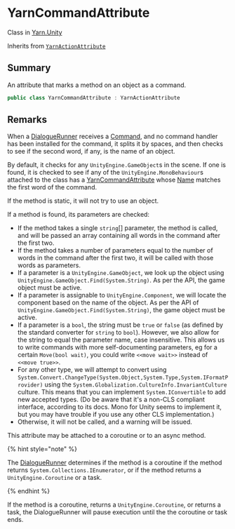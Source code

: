 # YarnCommandAttribute

Class in [Yarn.Unity](/docs/api/csharp/yarn.unity.md)

Inherits from [`YarnActionAttribute`](/docs/api/csharp/yarn.unity.yarnactionattribute.md)

## Summary


An attribute that marks a method on an object as a command.


```csharp
public class YarnCommandAttribute : YarnActionAttribute
```

## Remarks

<p>
When a <a href="yarn.unity.dialoguerunner.md">DialogueRunner</a> receives a <a href="yarn.command.md">Command</a>,
and no command handler has been installed for the command, it splits it
by spaces, and then checks to see if the second word, if any, is the
name of an object.
</p> <p>
By default, it checks for any <code>UnityEngine.GameObject</code>s in the scene. If
one is found, it is checked to see if any of the <code>UnityEngine.MonoBehaviour</code>s attached to the class has a <a href="yarn.unity.yarncommandattribute.md">YarnCommandAttribute</a> whose <a href="yarn.unity.yarnactionattribute.name.md">Name</a> matches the first word of the command.
</p> <p>If the method is static, it will not try to use an object.</p> <p>If a method is found, its parameters are checked:</p> <ul type="bullet">
<li>
If the method takes a single <code>string</code>[] parameter, the
method is called, and will be passed an array containing all words in
the command after the first two.
</li>
<li>
If the method takes a number of parameters equal to the number of words
in the command after the first two, it will be called with those words
as parameters.
</li>
<li>
If a parameter is a <code>UnityEngine.GameObject</code>, we look up the object
using <code>UnityEngine.GameObject.Find(System.String)</code>. As per the API, the game
object must be active.
</li>
<li>
If a parameter is assignable to <code>UnityEngine.Component</code>, we will locate
the component based on the name of the object. As per the API of <code>UnityEngine.GameObject.Find(System.String)</code>, the game object must be active.
</li>
<li>
If a parameter is a <code>bool</code>, the string must be <code>true</code>
or <code>false</code> (as defined by the standard converter for <code>string</code> to <code>bool</code>). However, we also allow for the
string to equal the parameter name, case insensitive. This allows us to
write commands with more self-documenting parameters, eg for a certain
<code>Move(bool wait)</code>, you could write <code>&lt;&lt;move wait&gt;&gt;</code>
instead of <code>&lt;&lt;move true&gt;&gt;</code>.
</li>
<li>
For any other type, we will attempt to convert using <code>System.Convert.ChangeType(System.Object,System.Type,System.IFormatProvider)</code> using the
<code>System.Globalization.CultureInfo.InvariantCulture</code> culture.
This means that you can implement <code>System.IConvertible</code> to add new
accepted types. (Do be aware that it's a non-CLS compliant interface,
according to its docs. Mono for Unity seems to implement it, but you may
have trouble if you use any other CLS implementation.)
</li>
<li>Otherwise, it will not be called, and a warning will be
issued.</li>
</ul> <p>This attribute may be attached to a coroutine or to an async
method.</p> <p>
{% hint style="note" %}

The <a href="yarn.unity.dialoguerunner.md">DialogueRunner</a> determines if the method is a coroutine
if the method returns <code>System.Collections.IEnumerator</code>, or if the method
returns a <code>UnityEngine.Coroutine</code> or a task.

{% endhint %}
</p> <p>
If the method is a coroutine, returns a <code>UnityEngine.Coroutine</code>, or
returns a task, the DialogueRunner will pause execution until the the
coroutine or task ends.
</p>

